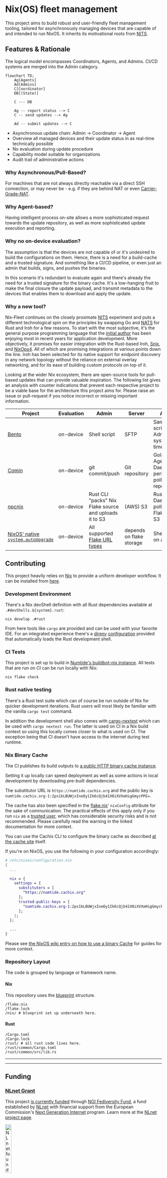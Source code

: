 # Nix(OS) fleet management

This project aims to build robust and user-friendly fleet management tooling, tailored for asynchronously managing devices that are capable of and intended to run NixOS. It inherits its motivational roots from [NITS][].

## Features \& Rationale
The logical model encompasses Coordinators, Agents, and Admins. CI/CD systems are merged into the Admin category.

```mermaid
flowchart TD;
    Ag[Agents]
    Ad[Admins]
    C[Coordinator]
    DB[(State)]

    C --- DB

    Ag -- report status --> C
    C -- send updates --> Ag

    Ad -- submit updates --> C
```


* Asynchronous update chain: Admin -> Coordinator -> Agent
* Overview all managed devices and their update status in as real-time technically possible
* No evaluation during update procedure
* Capability model suitable for organizations
* Audit trail of administrative actions

###  Why Asynchronous/Pull-Based?
For machines that are not always directly reachable via a direct SSH connection, or may never be - e.g. if they are behind NAT or even [Carrier-Grade-NAT](https://en.wikipedia.org/wiki/Carrier-grade_NAT).

### Why Agent-based?
Having intelligent process on-site allows a more sophisticated request towards the update repository, as well as more sophisticated update execution and reporting.

### Why no on-device evaluation?
The assumption is that the devices are not capable of or it's undesired to build the configurations on them. Hence, there is a need for a build-cache and a trusted signature. And something like a CI/CD pipeline, or even just an admin that builds, signs, and pushes the binaries.

In this scenario it's redundant to evaluate again and there's already the need for a trusted signature for the binary cache. It's a low-hanging fruit to make the final closure the update payload, and transmit metadata to the devices that enables them to download and apply the update.

### Why a new tool?
Nix-Fleet continues on the closely proximate [NITS][] experiment and puts a different technological spin on the principles by swapping Go and [NATS](https://nats.io/) for Rust and Iroh for a few reasons. To start with the most subjective, it's the general purpose programming language that the [initial author](https://github.com/steveej) has been enjoying most in recent years for application development. More objectively, it promises for easier integration with the Rust-based Iroh, [Snix](https://snix.dev/), and [NixOps4](https://github.com/nixops4/nixops4). All of which are promising integrations at various points down the line. Iroh has been selected for its native support for endpoint discovery in any network topology without the reliance on external overlay networking, and for its ease of building custom protocols on top of it.

Looking at the wider Nix ecosystem, there are open-source tools for pull-based updates that can provide valuable inspiration. The following list gives an analysis with counter indications that prevent each respective project to be a viable base for the architecture this project aims for. Please raise an issue or pull-request if you notice incorrect or missing important information.

Project | Evaluation | Admin | Server | Agent
--- | --- | --- | --- | ---
[Bento](https://github.com/rapenne-s/bento) | on-device | Shell script | SFTP | Same script as Admin on a systemd timer
[Comin](https://github.com/nlewo/comin) | on-device | git commit/push | Git repository | Golang Agent Daemon periodically polls Git repositories
[npcnix](https://github.com/rustshop/npcnix) | on-device | Rust CLI "packs" Nix Flake source and uploads it to S3 | (AWS) S3| Rust Agent Daemon polls Nix Flake from S3
[NixOS' native `system.autoUpgrade`](https://search.nixos.org/options?channel=unstable&query=system.autoUpgrade) | on-device | All supported [Flake URL types](https://nix.dev/manual/nix/latest/command-ref/new-cli/nix3-flake#types) | depends on flake storage | Shell script on a timer

## Contributing

This project heavily relies on [Nix][nix] to provide a uniform developer workflow. It can be installed from [here][nix-install].

### Development Environment

There's a Nix devShell definition with all Rust dependencies available at `.#devShells.${system}.rust`:

```
nix develop .#rust
```

From here tools like `cargo` are provided and can be used with your favorite IDE.
For an integrated experience there's a [direnv](https://direnv.net/) [configuration](.envrc) provided that automatically loads the Rust development shell.

### CI Tests

This project is set up to build in [Numtide's buildbot-nix instance](https://buildbot.numtide.com/#/projects/37).
All tests that are run on CI can be run locally with Nix:

```
nix flake check
```

### Rust native testing

There's a Rust test suite which can of course be run outside of Nix for quicker development iterations.
Rust users will most likely be familiar with the vanilla `cargo test` command.

In addition the development shell also comes with [cargo-nextest][] which can be used with `cargo nextest run`. The latter is used on CI in a Nix build context so using this locally comes closer to what is used on CI. The exception being that CI doesn't have access to the internet during test runtime.

### Nix Binary Cache
The CI publishes its build outputs to [a public HTTP binary cache instance][cachix-numtide].

Setting it up locally can speed deployment as well as some actions in local development by downloading pre-built dependencies.

The substitutor URL is `https://numtide.cachix.org` and the public key is `numtide.cachix.org-1:2ps1kLBUWjxIneOy1Ik6cQjb41X0iXVXeHigGmycPPE=`.

The cache has also been specified in the [flake.nix](flake.nix)' `nixConfig` attribute for the sake of communication. The practical effects of this apply only if you run `nix` as a [trusted user](https://nix.dev/manual/nix/2.32/command-ref/conf-file.html#conf-trusted-users), which has considerable security risks and is not recommended. Please carefully read the warning in the linked documentation for more context.

You can use the Cachix CLI to configure the binary cache as described [at the cache site][cachix-numtide] itself.

If you're on NixOS, you use the following in your configuration accordingly:

```nix
# /etc/nixos/configuration.nix
{
  ...

  nix = {
    settings = {
      substituters = [
        "https://numtide.cachix.org"
      ];
      trusted-public-keys = [
        "numtide.cachix.org-1:2ps1kLBUWjxIneOy1Ik6cQjb41X0iXVXeHigGmycPPE="
      ];
    };
  };

  ...
}
```

Please see [the NixOS wiki entry on how to use a binary Cache](https://nixos.wiki/wiki/Binary_Cache#Using_a_binary_cache) for guides for more context.

### Repository Layout

The code is grouped by language or framework name.

#### Nix

This repository uses the [blueprint](https://github.com/numtide/blueprint) structure.

```
/flake.nix
/flake.lock
/nix/ # blueprint set up underneath here.
```

#### Rust

```
/Cargo.toml
/Cargo.lock
/rust/ # all rust code lives here.
/rust/common/Cargo.toml
/rust/common/src/lib.rs
```

---

---

## Funding

### [NLnet Grant][nlnet-grant-1]

This project [is currently funded][nlnet-grant-1] through [NGI Fediversity Fund](https://nlnet.nl/fediversity), a fund established by [NLnet](https://nlnet.nl) with financial support from the European Commission's [Next Generation Internet](https://ngi.eu) program. Learn more at the [NLnet project page](https://nlnet.nl/project/Agent-based-deployment).

[<img src="https://nlnet.nl/logo/banner.png" alt="NLnet foundation logo" width="20%" />](https://nlnet.nl)


[nlnet-grant-1]: https://nlnet.nl/project/Agent-based-deployment


## License

`SPDX-License-Identifier: MIT OR Apache-2.0`


---

[NITS]: https://github.com/numtide/nits
[cachix-numtide]: https://app.cachix.org/cache/numtide
[nix]: https://nix.dev/manual/nix/2.32/
[nix-install]: https://nixos.org/download/#download-nix
[cargo-nextest]: https://nexte.st/
